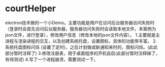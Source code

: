 # courtHelper
  electron技术做的一个小Demo。主要功能是用户在访问后台服务器访问失败时（登录时会首先访问后台服务器，服务器访问失败时会读取本地文件，本案例为json文件，进行登录），修改用户信息（修改本地的json文件内容）。
1.主要就是主进程与渲染进程的交互，以及创建系统托盘，设置图标，具体的功能带丰富。
2.系统托盘图标闪烁 (设置了定时)，之后计划做成新通知来时的，图标闪烁。(此此部分暂时注释了)
3.修改注册表，用于桌面程序的开机自启(此部分暂时注释掉了，有待测试)
4.写了一个进程崩溃，需要测试一下。
